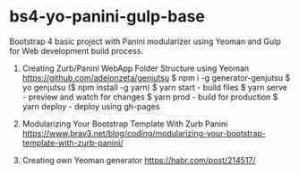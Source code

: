 # bs4-yo-panini-gulp-base
Bootstrap 4 basic project with Panini modularizer using Yeoman and Gulp for Web development build process.

1. Creating Zurb/Panini WebApp Folder Structure using Yeoman 
https://github.com/adelonzeta/genjutsu
$ npm i -g generator-genjutsu
$ yo genjutsu 
($ npm install -g yarn)
$ yarn start - build files
$ yarn serve - preview and watch for changes
$ yarn prod - build for production
$ yarn deploy - deploy using gh-pages

2. Modularizing Your Bootstrap Template With Zurb Panini 
https://www.brav3.net/blog/coding/modularizing-your-bootstrap-template-with-zurb-panini/

3. Creating own Yeoman generator 
https://habr.com/post/214517/
